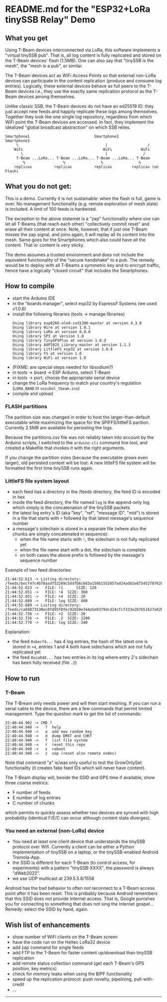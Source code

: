 # README.md for the "ESP32+LoRa tinySSB Relay" Demo

## What you get

Using T-Beam devices interconnected via LoRa, this software implements
a "virtual tinySSB pub". That is, all log content is fully replicated
and stored on the T-Beam devices' flash (1.5MB). One can also say that
"tinySSB _is_ the mesh", the "mesh is a pub", or similar.

The T-Beam devices act as WiFi Access Points so that external non-LoRa
devices can participate in the content replication (produce and
consume log entries). Logically, these external devices behave as full
peers to the T-Beam devices i.e., they use the exactly same
replication protocol as the T-Beam devices among themselves.

Unlike classic SSB, the T-Beam devices do not have an ed25519 ID: they
just accept new feeds and happily replicate these logs among
themselves. Together they look like one single log repository,
regardless from which WiFi point the T-Beam devices are accessed.  In
fact, they implement the idealized "global broadcast abstraction" on
which SSB relies.

```
Smartphone1                             Smartphone2          Smartphone3
     \                                       |                  /
    WiFi                                    WiFi             WiFi
       \                                     |                /
     T-Beam ...LoRa... T-Beam ...LoRa... T-Beam ...LoRa... T-Beam
        %                 %                %                %
    replicas          replicas          replicas         replicas (on Flash)
```

## What you do not get:

This is a demo. Currently it is not sustainable: when the flash is
full, game is over. No management functionality (e.g. remote
exploration of mesh state) is included. A limit of 100 feeds is
hardwired.

The exception to the above statemet is a "zap" functionality where one
can let all T-Beams (that reach each other) "collectively commit
reset" and erase all their content at once. Note, however, that if
just one T-Beam misses the zap signal, and joins again, it will replay
all its content into the mesh. Same goes for the Smartphones which
also could have all the content. That is: content is very sticky.

The demo assumes a trusted environment and does not include the
equivalent functionality of the "secure handshake" to a pub. The
remedy would be to deploy with all T-Beams a symmetric key and to
encrypt traffic, hence have a logically "closed circuit" that includes
the Smartphones.


## How to compile

- start the Arduino IDE
- in the "boards manager", select esp32 by Espressif Systems (we used v1.0.6)
- install the following libraries (tools -> manage libraries)
  ```
  Using library esp8266-oled-ssd1306-master at version 4.3.0
  Using library Wire at version 1.0.1
  Using library LoRa at version 0.8.0
  Using library SPI at version 1.0
  Using library TinyGPSPlus at version 1.0.3
  Using library AXP202X_Library-master at version 1.1.3
  Using library LittleFS_esp32 at version 1.0.6
  Using library FS at version 1.0
  Using library WiFi at version 1.0
  ```
- (FIXME: are special steps needed for libsodium?)
- in tools -> board -> ESP Arduino, select T-Beam
- in tools -> port, choose the appropriate serial device
- change the LoRa frequency to match your country's regulation (```LORA_BAND``` in ```vossbol_tbeam.ino```)
- compile and upload


### FLASH partitions

The partition size was changed in order to host the
larger-than-default executable while maximizing the space for the
SPIFFS/littleFS parition. Currently 2.5MB are available for persisting
the logs.

Because the partitions.csv file was not reliably taken into account by
the Arduino scripts, I switched to the ```arduino-cli``` command line
tool, and created a Makefile that invokes it with the right arguments.

If you change the partition sizes (because the executable grows even
larger), old persisted content will be lost: A new littleFS file
system will be formatted the first time tinySSB runs again.


### LittleFS file system layout

- each feed has a directory in the /feeds directory, the feed ID is encoded in hex
- inside the feed directory, the file named ```log``` is the append-only log which simply is the concatenation of the tinySSB packets
- the latest log entry's ID (aka "key", "ref", "message ID", "mid") is stored in a file that starts with ```+``` followed by that latest message's sequence number
- a message's sidechain is stored in a separate file (where also the chunks are simply concatenated in sequence):
  - when the file name starts with ```!```, the sidechain is not fully replicated yet
  - when the file name start with a dot, the sidechain is complete
  - on both cases the above prefix is followed by the message's sequence number

Example of two feed directories:
```
21:44:52.613 -> Listing directory: /feeds/becf47c4b78aadf52269c5ddfb6cb83a158b1552857ad24adb2e875452f87628
21:44:52.623 ->   FILE: !1      SIZE: 120 
21:44:52.651 ->   FILE: !4	SIZE: 360
21:44:52.651 ->   FILE: +4	SIZE: 20
21:44:52.689 ->   FILE: log	SIZE: 480
21:44:52.689 -> Listing directory: /feeds/ca84873530ec0fd95f0fec92b50e344a5e0379dcd24cfcf333e287651627a82b
21:44:52.726 ->   FILE: +2	SIZE: 20
21:44:52.726 ->   FILE: .2	SIZE: 1200
21:44:52.770 ->   FILE: log	SIZE: 240

```

Explanation:
- the feed ```0xbecf4...``` has 4 log entries, the hash of the latest one is stored in ```+4```, entries 1 and 4 both have sidechains which are not fully replicated yet
- the feed ```0xca848...``` has two entries in its log where entry 2's sidechain has been fully received (file ```.2```)


## How to run

### T-Beam

The T-Bream only needs power and will then start meshing. If you can
run a serial cable to the device, there are a few commands that permit
limited management. Type the question mark to get the list of commands:

```
22:40:44.902 -> CMD ?
22:40:44.940 ->   ?  help
22:40:44.940 ->   a  add new random key
22:40:44.940 ->   d  dump DMXT and CHKT
22:40:44.940 ->   f  list file system
22:40:44.940 ->   r  reset this repo
22:40:44.940 ->   x  reboot
22:40:44.940 ->   z  zap (reset also remote nodes)
```

Note that command "a" is/was only useful to test the GrowOnlySet functionality
(it creates fake feed IDs which will never have content).

The T-Beam display will, beside the SSID and GPS time if available, show
three coarse metrics:
- F number of feeds
- E number of log entries
- C number of chunks

which permits to quickly assess whether two devices are synced with
high probability (identical F/E/C can occur although content state
diverges).


### You need an external (non-LoRa) device

- You need at least one client device that understands the tinySSB protocol over Wifi. Currently a client can be either a Python implementation of tinySSB on a laptop, or the tinySSB-enabled Android Tremola-App.
- the SSID is different for each T-Beam (to control access, for experiments) with a pattern "tinySSB-XXXX", the password is always "dWeb2022".
- we use UDP multicast at 239.5.5.8/1558

Android has the bad behavior to often _not_ reconnect to a T-Beam
access point after it has been reset. This is probably because Android
remembers that this SSID does not provide Internet access. That is,
Google punishes you for connecting to something that does not sing the
Internet gospel... Remedy: select the SSID by hand, again.


## Wish list of enhancements

- show number of WiFi clients on the T-Beam screen
- have the code run on the Heltec LoRa32 device
- add zap command for single feeds
- add FTP to the T-Beam for faster content up/download than tinySSB replication
- add remote status collection command (get each T-Beam's GPS position, key metrics)
- check for memory leaks when using the BIPF functionality
- speed up the replication protocol: push novelty, pipelining, pull-with-credit
- ...

---
